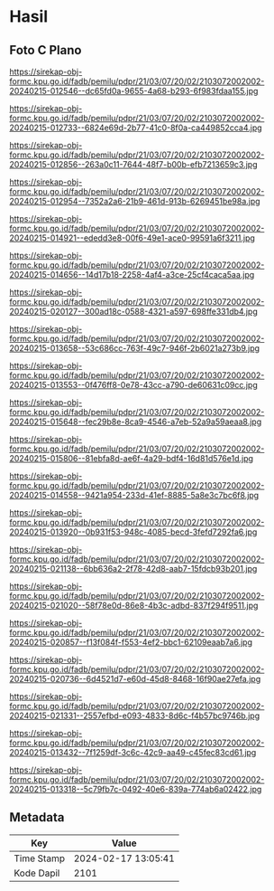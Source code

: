 # Hasil

## Foto C Plano

https://sirekap-obj-formc.kpu.go.id/fadb/pemilu/pdpr/21/03/07/20/02/2103072002002-20240215-012546--dc65fd0a-9655-4a68-b293-6f983fdaa155.jpg

https://sirekap-obj-formc.kpu.go.id/fadb/pemilu/pdpr/21/03/07/20/02/2103072002002-20240215-012733--6824e69d-2b77-41c0-8f0a-ca449852cca4.jpg

https://sirekap-obj-formc.kpu.go.id/fadb/pemilu/pdpr/21/03/07/20/02/2103072002002-20240215-012856--263a0c11-7644-48f7-b00b-efb7213659c3.jpg

https://sirekap-obj-formc.kpu.go.id/fadb/pemilu/pdpr/21/03/07/20/02/2103072002002-20240215-012954--7352a2a6-21b9-461d-913b-6269451be98a.jpg

https://sirekap-obj-formc.kpu.go.id/fadb/pemilu/pdpr/21/03/07/20/02/2103072002002-20240215-014921--ededd3e8-00f6-49e1-ace0-99591a6f3211.jpg

https://sirekap-obj-formc.kpu.go.id/fadb/pemilu/pdpr/21/03/07/20/02/2103072002002-20240215-014656--14d17b18-2258-4af4-a3ce-25cf4caca5aa.jpg

https://sirekap-obj-formc.kpu.go.id/fadb/pemilu/pdpr/21/03/07/20/02/2103072002002-20240215-020127--300ad18c-0588-4321-a597-698ffe331db4.jpg

https://sirekap-obj-formc.kpu.go.id/fadb/pemilu/pdpr/21/03/07/20/02/2103072002002-20240215-013658--53c686cc-763f-49c7-946f-2b6021a273b9.jpg

https://sirekap-obj-formc.kpu.go.id/fadb/pemilu/pdpr/21/03/07/20/02/2103072002002-20240215-013553--0f476ff8-0e78-43cc-a790-de60631c09cc.jpg

https://sirekap-obj-formc.kpu.go.id/fadb/pemilu/pdpr/21/03/07/20/02/2103072002002-20240215-015648--fec29b8e-8ca9-4546-a7eb-52a9a59aeaa8.jpg

https://sirekap-obj-formc.kpu.go.id/fadb/pemilu/pdpr/21/03/07/20/02/2103072002002-20240215-015806--81ebfa8d-ae6f-4a29-bdf4-16d81d576e1d.jpg

https://sirekap-obj-formc.kpu.go.id/fadb/pemilu/pdpr/21/03/07/20/02/2103072002002-20240215-014558--9421a954-233d-41ef-8885-5a8e3c7bc6f8.jpg

https://sirekap-obj-formc.kpu.go.id/fadb/pemilu/pdpr/21/03/07/20/02/2103072002002-20240215-013920--0b931f53-948c-4085-becd-3fefd7292fa6.jpg

https://sirekap-obj-formc.kpu.go.id/fadb/pemilu/pdpr/21/03/07/20/02/2103072002002-20240215-021138--6bb636a2-2f78-42d8-aab7-15fdcb93b201.jpg

https://sirekap-obj-formc.kpu.go.id/fadb/pemilu/pdpr/21/03/07/20/02/2103072002002-20240215-021020--58f78e0d-86e8-4b3c-adbd-837f294f9511.jpg

https://sirekap-obj-formc.kpu.go.id/fadb/pemilu/pdpr/21/03/07/20/02/2103072002002-20240215-020857--f13f084f-f553-4ef2-bbc1-62109eaab7a6.jpg

https://sirekap-obj-formc.kpu.go.id/fadb/pemilu/pdpr/21/03/07/20/02/2103072002002-20240215-020736--6d4521d7-e60d-45d8-8468-16f90ae27efa.jpg

https://sirekap-obj-formc.kpu.go.id/fadb/pemilu/pdpr/21/03/07/20/02/2103072002002-20240215-021331--2557efbd-e093-4833-8d6c-f4b57bc9746b.jpg

https://sirekap-obj-formc.kpu.go.id/fadb/pemilu/pdpr/21/03/07/20/02/2103072002002-20240215-013432--7f1259df-3c6c-42c9-aa49-c45fec83cd61.jpg

https://sirekap-obj-formc.kpu.go.id/fadb/pemilu/pdpr/21/03/07/20/02/2103072002002-20240215-013318--5c79fb7c-0492-40e6-839a-774ab6a02422.jpg


## Metadata

| Key        | Value               |
| ---------- | ------------------- |
| Time Stamp | 2024-02-17 13:05:41 |
| Kode Dapil | 2101                |



